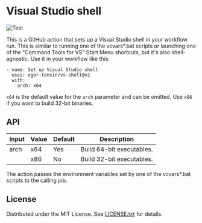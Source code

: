 Visual Studio shell
===================

![Test](https://github.com/egor-tensin/vs-shell/workflows/Test/badge.svg)

This is a GitHub action that sets up a Visual Studio shell in your workflow
run.
This is similar to running one of the vcvars*.bat scripts or launching one of
the "Command Tools for VS" Start Menu shortcuts, but it's also shell-agnostic.
Use it in your workflow like this:

    - name: Set up Visual Studio shell
      uses: egor-tensin/vs-shell@v2
      with:
        arch: x64

`x64` is the default value for the `arch` parameter and can be omitted.
Use `x86` if you want to build 32-bit binaries.

API
---

| Input | Value | Default | Description
| ----- | ----- | ------- | -----------
| arch  | x64   | Yes     | Build 64-bit executables.
|       | x86   | No      | Build 32-bit executables.

The action passes the environment variables set by one of the vcvars*.bat
scripts to the calling job.

License
-------

Distributed under the MIT License.
See [LICENSE.txt] for details.

[LICENSE.txt]: LICENSE.txt
